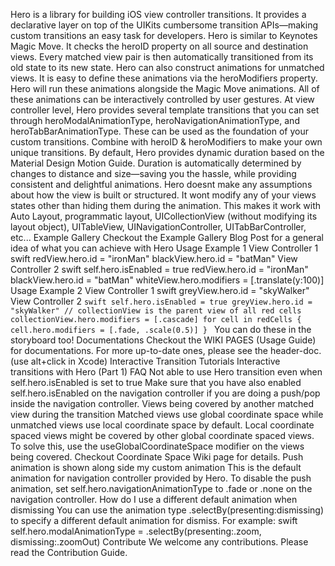 Hero is a library for building iOS view controller transitions. It provides a declarative layer on top of the UIKits cumbersome transition APIs—making custom transitions an easy task for developers. Hero is similar to Keynotes Magic Move. It checks the heroID property on all source and destination views. Every matched view pair is then automatically transitioned from its old state to its new state. Hero can also construct animations for unmatched views. It is easy to define these animations via the heroModifiers property. Hero will run these animations alongside the Magic Move animations. All of these animations can be interactively controlled by user gestures. At view controller level, Hero provides several template transitions that you can set through heroModalAnimationType, heroNavigationAnimationType, and heroTabBarAnimationType. These can be used as the foundation of your custom transitions. Combine with heroID & heroModifiers to make your own unique transitions. By default, Hero provides dynamic duration based on the Material Design Motion Guide. Duration is automatically determined by changes to distance and size—saving you the hassle, while providing consistent and delightful animations. Hero doesnt make any assumptions about how the view is built or structured. It wont modify any of your views states other than hiding them during the animation. This makes it work with Auto Layout, programmatic layout, UICollectionView (without modifying its layout object), UITableView, UINavigationController, UITabBarController, etc... Example Gallery Checkout the Example Gallery Blog Post for a general idea of what you can achieve with Hero Usage Example 1 View Controller 1 swift redView.hero.id = "ironMan" blackView.hero.id = "batMan" View Controller 2 swift self.hero.isEnabled = true redView.hero.id = "ironMan" blackView.hero.id = "batMan" whiteView.hero.modifiers = [.translate(y:100)] Usage Example 2 View Controller 1 swift greyView.hero.id = "skyWalker" View Controller 2 ```swift self.hero.isEnabled = true greyView.hero.id = "skyWalker" // collectionView is the parent view of all red cells collectionView.hero.modifiers = [.cascade] for cell in redCells { cell.hero.modifiers = [.fade, .scale(0.5)] } ``` You can do these in the storyboard too! Documentations Checkout the WIKI PAGES (Usage Guide) for documentations. For more up-to-date ones, please see the header-doc. (use alt+click in Xcode) Interactive Transition Tutorials Interactive transitions with Hero (Part 1) FAQ Not able to use Hero transition even when self.hero.isEnabled is set to true Make sure that you have also enabled self.hero.isEnabled on the navigation controller if you are doing a push/pop inside the navigation controller. Views being covered by another matched view during the transition Matched views use global coordinate space while unmatched views use local coordinate space by default. Local coordinate spaced views might be covered by other global coordinate spaced views. To solve this, use the useGlobalCoordinateSpace modifier on the views being covered. Checkout Coordinate Space Wiki page for details. Push animation is shown along side my custom animation This is the default animation for navigation controller provided by Hero. To disable the push animation, set self.hero.navigationAnimationType to .fade or .none on the navigation controller. How do I use a different default animation when dismissing You can use the animation type .selectBy(presenting:dismissing) to specify a different default animation for dismiss. For example: swift self.hero.modalAnimationType = .selectBy(presenting:.zoom, dismissing:.zoomOut) Contribute We welcome any contributions. Please read the Contribution Guide.
